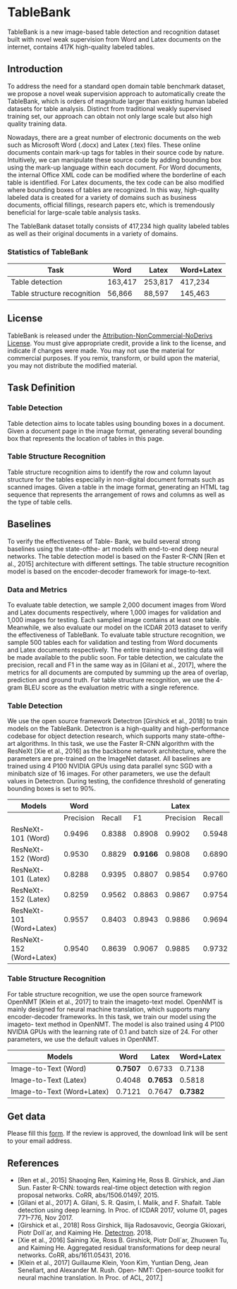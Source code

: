 # TableBank

TableBank is a new image-based table
detection and recognition dataset built with novel
weak supervision from Word and Latex documents
on the internet, contains 417K high-quality
labeled tables.

## Introduction
To address the need for a standard open domain table
benchmark dataset, we propose a novel weak supervision approach
to automatically create the TableBank, which is orders
of magnitude larger than existing human labeled datasets for
table analysis. Distinct from traditional weakly supervised
training set, our approach can obtain not only large scale but
also high quality training data.

Nowadays, there are a great
number of electronic documents on the web such as Microsoft
Word (.docx) and Latex (.tex) files. These online documents
contain mark-up tags for tables in their source code by nature.
Intuitively, we can manipulate these source code by adding
bounding box using the mark-up language within each document.
For Word documents, the internal Office XML code
can be modified where the borderline of each table is identified.
For Latex documents, the tex code can be also modified
where bounding boxes of tables are recognized. In this
way, high-quality labeled data is created for a variety of domains
such as business documents, official fillings, research
papers etc, which is tremendously beneficial for large-scale
table analysis tasks.

The TableBank dataset totally consists of 417,234 high
quality labeled tables as well as their original documents in
a variety of domains.

### Statistics of TableBank
| Task                        | Word    | Latex   | Word+Latex |
|-----------------------------|---------|---------|------------|
| Table detection             | 163,417 | 253,817 | 417,234    |
| Table structure recognition | 56,866  | 88,597  | 145,463    |


## License
TableBank is released under the [Attribution-NonCommercial-NoDerivs License](https://creativecommons.org/licenses/by-nc-nd/4.0/). You must give appropriate credit, provide a link to the license, and indicate if changes were made. You may not use the material for commercial purposes. If you remix, transform, or build upon the material, you may not distribute the modified material.

## Task Definition

### Table Detection
Table detection aims to locate tables using bounding boxes
in a document. 
Given a document page in the image format,
generating several bounding box that represents the
location of tables in this page.

### Table Structure Recognition
Table structure recognition aims to identify the row and column
layout structure for the tables especially in non-digital
document formats such as scanned images.
Given a table in the image format,
generating an HTML tag sequence that represents the
arrangement of rows and columns as well as the type of table
cells.

## Baselines
To verify the effectiveness of Table-
Bank, we build several strong baselines using the state-ofthe-
art models with end-to-end deep neural networks. The
table detection model is based on the Faster R-CNN [Ren
et al., 2015] architecture with different settings. The table
structure recognition model is based on the encoder-decoder
framework for image-to-text.
### Data and Metrics
To evaluate
table detection, we sample 2,000 document images from
Word and Latex documents respectively, where 1,000 images
for validation and 1,000 images for testing. Each sampled image
contains at least one table. Meanwhile, we also evaluate
our model on the ICDAR 2013 dataset to verify the effectiveness
of TableBank. To evaluate table structure recognition,
we sample 500 tables each for validation and testing from
Word documents and Latex documents respectively. The entire
training and testing data will be made available to the public
soon. For table detection, we calculate the precision, recall
and F1 in the same way as in [Gilani et al., 2017], where
the metrics for all documents are computed by summing up
the area of overlap, prediction and ground truth. For table
structure recognition, we use the 4-gram BLEU score as the
evaluation metric with a single reference.

### Table Detection
We use the open source framework Detectron
[Girshick et al., 2018] to train models on the TableBank.
Detectron is a high-quality and high-performance codebase
for object detection research, which supports many state-ofthe-
art algorithms. In this task, we use the Faster R-CNN algorithm
with the ResNeXt [Xie et al., 2016] as the backbone
network architecture, where the parameters are pre-trained on
the ImageNet dataset. All baselines are trained using 4 P100
NVIDIA GPUs using data parallel sync SGD with a minibatch
size of 16 images. For other parameters, we use the
default values in Detectron. During testing, the confidence
threshold of generating bounding boxes is set to 90%.

| Models                   | Word      |        |        | Latex     |        |        | Word+Latex |        |        |
|--------------------------|-----------|--------|--------|-----------|--------|--------|------------|--------|--------|
|                          | Precision | Recall | F1     | Precision | Recall | F1     | Precision  | Recall | F1     |
| ResNeXt-101 (Word)       | 0.9496    | 0.8388 | 0.8908 | 0.9902    | 0.5948 | 0.7432 | 0.9594     | 0.7607 | 0.8486 |
| ResNeXt-152 (Word)       | 0.9530    | 0.8829 | **0.9166** | 0.9808    | 0.6890 | 0.8094 | 0.9603     | 0.8209 | 0.8851 |
| ResNeXt-101 (Latex)      | 0.8288    | 0.9395 | 0.8807 | 0.9854    | 0.9760 | 0.9807 | 0.8744     | 0.9512 | 0.9112 |
| ResNeXt-152 (Latex)      | 0.8259    | 0.9562 | 0.8863 | 0.9867    | 0.9754 | **0.9810** | 0.8720     | 0.9624 | 0.9149 |
| ResNeXt-101 (Word+Latex) | 0.9557    | 0.8403 | 0.8943 | 0.9886    | 0.9694 | 0.9789 | 0.9670     | 0.8817 | 0.9224 |
| ResNeXt-152 (Word+Latex) | 0.9540    | 0.8639 | 0.9067 | 0.9885    | 0.9732 | 0.9808 | 0.9657     | 0.8989 | **0.9311** |

### Table Structure Recognition
For table structure recognition, we use the open source
framework OpenNMT [Klein et al., 2017] to train the imageto-text model.
OpenNMT is mainly designed for neural
machine translation, which supports many encoder-decoder
frameworks. In this task, we train our model using the imageto-
text method in OpenNMT. The model is also trained using
4 P100 NVIDIA GPUs with the learning rate of 0.1
and batch size of 24. For other parameters,
we use the default values in OpenNMT.

| Models                     | Word   | Latex  | Word+Latex |
|----------------------------|--------|--------|------------|
| Image-to-Text (Word)       | **0.7507** | 0.6733 | 0.7138     |
| Image-to-Text (Latex)      | 0.4048 | **0.7653** | 0.5818     |
| Image-to-Text (Word+Latex) | 0.7121 | 0.7647 | **0.7382**     |

## Get data
Please fill this [form](https://forms.office.com/Pages/ResponsePage.aspx?id=v4j5cvGGr0GRqy180BHbRw1hSTX2waZIoerSk1J6CyNUMTRCUEZCR0lVOVZaTVhLUFVJTjhJUkdXSi4u). If the review is approved, the download link will be sent to your email address. 

## References

- [Ren et al., 2015] Shaoqing Ren, Kaiming He, Ross B. Girshick,
    and Jian Sun. Faster R-CNN: towards real-time
    object detection with region proposal networks. CoRR,
    abs/1506.01497, 2015.
- [Gilani et al., 2017] A. Gilani, S. R. Qasim, I. Malik, and
    F. Shafait. Table detection using deep learning. In Proc. of
    ICDAR 2017, volume 01, pages 771–776, Nov 2017.
- [Girshick et al., 2018] Ross Girshick, Ilija Radosavovic,
    Georgia Gkioxari, Piotr Doll´ar, and Kaiming He. [Detectron](
    https://github.com/facebookresearch/detectron).
    2018.
- [Xie et al., 2016] Saining Xie, Ross B. Girshick, Piotr
    Doll´ar, Zhuowen Tu, and Kaiming He. Aggregated residual
    transformations for deep neural networks. CoRR,
    abs/1611.05431, 2016.
- [Klein et al., 2017] Guillaume Klein, Yoon Kim, Yuntian
    Deng, Jean Senellart, and Alexander M. Rush. Open-
    NMT: Open-source toolkit for neural machine translation.
    In Proc. of ACL, 2017.]